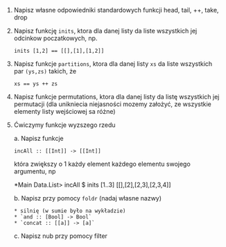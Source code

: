 1. Napisz własne odpowiedniki standardowych funkcji head, tail, ++, take, drop

2. Napisz funkcję `inits`, ktora dla danej listy da liste wszystkich jej odcinkow poczatkowych, np.

    ~~~~
    inits [1,2] == [[],[1],[1,2]]
    ~~~~

3. Napisz funkcje `partitions`, ktora dla danej listy `xs` da liste wszystkich par `(ys,zs)` takich, że  

    ~~~~
    xs == ys ++ zs
    ~~~~

4. Napisz funkcje permutations, ktora dla danej listy da listę wszystkich jej permutacji (dla unikniecia niejasności mozemy założyć, ze wszystkie elementy listy wejściowej sa różne)

5. Ćwiczymy funkcje wyzszego rzedu

    a. Napisz funkcje

    ```
	incAll :: [[Int]] -> [[Int]]
    ```

    która zwiększy o 1 każdy element każdego elementu swojego argumentu, np

	*Main Data.List> incAll $ inits [1..3]
	[[],[2],[2,3],[2,3,4]]

    b. Napisz przy pomocy `foldr` (nadaj własne nazwy)

       * silnię (w sumie było na wykładzie)
       * `and :: [Bool] -> Bool`
       * `concat :: [[a]] -> [a]`

    <!-- 
       * `maximum :: [Int] -> Int`
       * `minimum :: [Int] -> Int`
       * uogólnij dwie powyższe przy uzyciu `winner :: (a -> a -> a) -> [a] -> a`
    -->

    c. Napisz nub przy pomocy filter
